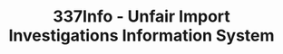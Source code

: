 ---
bigquery: https://console.cloud.google.com/bigquery?p=patents-public-data&d=usitc_investigations&page=dataset&project=sheets-management-319211
citation: US International Trade Commission 337Info Unfair Import Investigations Information
  System
contributors: US International Trade Comission
cost: None
description: US International Trade Commission 337Info Unfair Import Investigations
  Information System contains data on investigations done under Section 337. Section
  337 declares the infringement of certain statutory intellectual property rights
  and other forms of unfair competition in import trade to be unlawful practices.
  Most Section 337 investigations involve allegations of patent or registered trademark
  infringement.
documentation: FAQ and tutorial available on the site
last_edit: Mon, 04 Apr 2022 19:10:40 GMT
location: https://pubapps2.usitc.gov/337external/
maintained_by: US International Trade Comission
schema_fields: '[''docketNo'', ''ouiiAttorney'', ''htsNumbers'', ''invUnfairAct'',
  ''reportingRequirements'', ''teoProceedingInvolved'', ''investigationNo'', ''trademarkNumbers'',
  ''finalDetViolation'', ''issueDateOtherNonFinal'', ''markmanHearing'', ''copyrightNumbers'',
  ''scheduledEndDateEvidHear'', ''dateComplaintFiled'', ''teoIdDueDate'', ''dateOfPublicationFrNotice'',
  ''investigationType'', ''actualStartDateEvidHear'', ''cafcAppeals'', ''dateCreated'',
  ''title'', ''publication_number'', ''finalIdOnViolationDue'', ''respondent'', ''finalDetNoViolation'',
  ''investigationTermDate'', ''teoReliefGranted'', ''id'', ''lastUpdated'', ''patentNumber'',
  ''currentStatus'', ''gcAttorney'', ''complainant'', ''finalIdOnViolationIssue'',
  ''internalRemand'', ''startDateMarkmanHearing'', ''endDateMarkmanHearing'', ''actualEndDateEvidHear'',
  ''targetDate'', ''aljAssigned'', ''ouiiParticipation'', ''teoIdIssueDate'', ''patentNumbers'',
  ''currentActiveALJ'', ''scheduledStartDateEvidHear'']'
shortname: unfair_import_investigations
tags:
- import
- legal
- trade
timeframe: 2008-2021 (prior to 2008 downloadable as a JSON file)
title: 337Info - Unfair Import Investigations Information System
uuid: 2721f5ec-e599-4890-9265-9706719fc71e
---